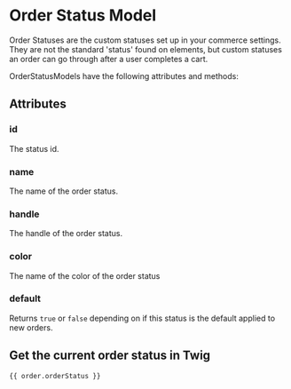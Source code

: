 # Order Status Model

Order Statuses are the custom statuses set up in your commerce settings. They are not the standard 'status' found on elements, but custom statuses an order can go through after a user completes a cart.

OrderStatusModels have the following attributes and methods:

## Attributes

### id

The status id.

### name

The name of the order status.

### handle

The handle of the order status.

### color

The name of the color of the order status

### default

Returns `true` or `false` depending on if this status is the default applied to new orders.

## Get the current order status in Twig
`{{ order.orderStatus }}`
